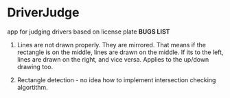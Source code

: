# DriverJudge
app for judging drivers based on license plate
**BUGS LIST**
1. Lines are not drawn properly. They are mirrored. 
That means if the rectangle is on the middle, lines are drawn on the middle.
If its to the left, lines are drawn on the right, and vice versa.
Applies to the up/down drawing too.

2. Rectangle detection - no idea how to implement intersection checking algortithm.

